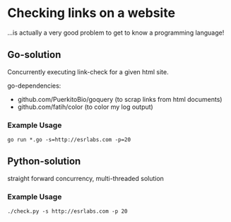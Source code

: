 # Checking links on a website

...is actually a very good problem to get to know a programming language!

## Go-solution

Concurrently executing link-check for a given html site.

go-dependencies:

* github.com/PuerkitoBio/goquery (to scrap links from html documents)
* github.com/fatih/color (to color my log output)

### Example Usage

    go run *.go -s=http://esrlabs.com -p=20

## Python-solution

straight forward concurrency, multi-threaded solution

### Example Usage

    ./check.py -s http://esrlabs.com -p 20

